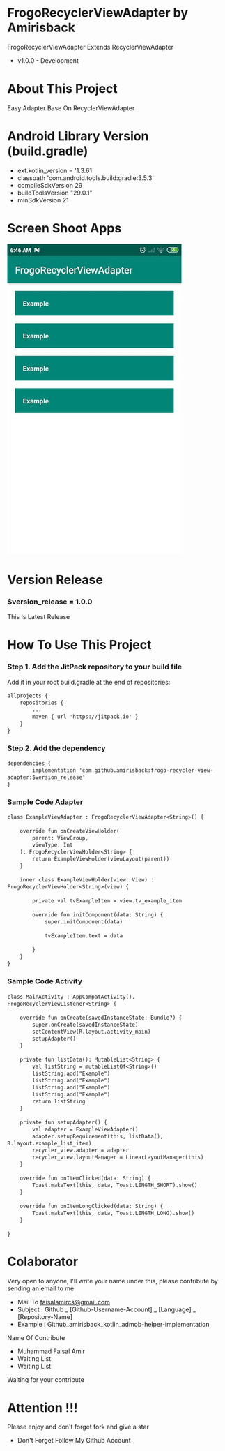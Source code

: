 # FrogoRecyclerViewAdapter by Amirisback
FrogoRecyclerViewAdapter Extends RecyclerViewAdapter
- v1.0.0 - Development

# About This Project
Easy Adapter Base On RecyclerViewAdapter

# Android Library Version (build.gradle)
- ext.kotlin_version = '1.3.61'
- classpath 'com.android.tools.build:gradle:3.5.3'
- compileSdkVersion 29
- buildToolsVersion "29.0.1"
- minSdkVersion 21

# Screen Shoot Apps
![ScreenShoot Apps](docs/ss_apps.jpg?raw=true)

# Version Release
<h3>$version_release = 1.0.0</h3>
This Is Latest Release

# How To Use This Project
<h3>Step 1. Add the JitPack repository to your build file</h3>

Add it in your root build.gradle at the end of repositories:

	allprojects {
		repositories {
			...
			maven { url 'https://jitpack.io' }
		}
	}
  
  
<h3>Step 2. Add the dependency</h3>

	dependencies {
	        implementation 'com.github.amirisback:frogo-recycler-view-adapter:$version_release'
	}
	
	
<h3>Sample Code Adapter</h3>

    class ExampleViewAdapter : FrogoRecyclerViewAdapter<String>() {

        override fun onCreateViewHolder(
            parent: ViewGroup,
            viewType: Int
        ): FrogoRecyclerViewHolder<String> {
            return ExampleViewHolder(viewLayout(parent))
        }
    
        inner class ExampleViewHolder(view: View) : FrogoRecyclerViewHolder<String>(view) {
    
            private val tvExampleItem = view.tv_example_item
    
            override fun initComponent(data: String) {
                super.initComponent(data)
    
                tvExampleItem.text = data

            }
        }
    }

<h3>Sample Code Activity</h3>

    class MainActivity : AppCompatActivity(), FrogoRecyclerViewListener<String> {
    
        override fun onCreate(savedInstanceState: Bundle?) {
            super.onCreate(savedInstanceState)
            setContentView(R.layout.activity_main)
            setupAdapter()
        }
    
        private fun listData(): MutableList<String> {
            val listString = mutableListOf<String>()
            listString.add("Example")
            listString.add("Example")
            listString.add("Example")
            listString.add("Example")
            return listString
        }
    
        private fun setupAdapter() {
            val adapter = ExampleViewAdapter()
            adapter.setupRequirement(this, listData(), R.layout.example_list_item)
            recycler_view.adapter = adapter
            recycler_view.layoutManager = LinearLayoutManager(this)
        }
    
        override fun onItemClicked(data: String) {
            Toast.makeText(this, data, Toast.LENGTH_SHORT).show()
        }
    
        override fun onItemLongClicked(data: String) {
            Toast.makeText(this, data, Toast.LENGTH_LONG).show()
        }
    
    }
    

# Colaborator
Very open to anyone, I'll write your name under this, please contribute by sending an email to me

- Mail To faisalamircs@gmail.com
- Subject : Github _ [Github-Username-Account] _ [Language] _ [Repository-Name]
- Example : Github_amirisback_kotlin_admob-helper-implementation

Name Of Contribute
- Muhammad Faisal Amir
- Waiting List
- Waiting List

Waiting for your contribute

# Attention !!!
Please enjoy and don't forget fork and give a star
- Don't Forget Follow My Github Account